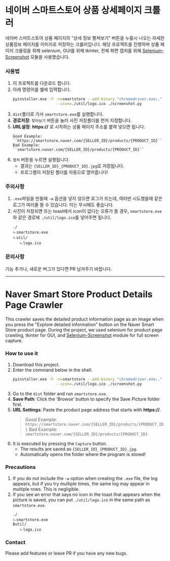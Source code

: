 # 네이버 스마트스토어 상품 상세페이지 크롤러

네이버 스마트스토어 상품 페이지의 "상세 정보 펼쳐보기" 버튼을 누를시 나오는 자세한 상품정보 페이지를 이미지로 저장하는 크롤러입니다. 해당 프로젝트를 진행하며 상품 페이지 크롤링을 위해 selenium, GUI를 위해 tkinter, 전체 화면 캡처를 위해 [Selenium-Screenshot](https://pypi.org/project/Selenium-Screenshot/) 모듈을 사용했습니다.

### 사용법
1. 이 프로젝트를 다운로드 합니다.
2. 아래 명령어를 쉘에 입력합니다.
   ```sh
   pyinstaller.exe -F -n=smartstore --add-binary "chromedriver.exe;." \
                      --icon=./util/logo.ico ./screenshot.py
   ```
3. ``dist``폴더로 가서 ``smartstore.exe``를 실행합니다.
4. **경로저장**: `찾아보기` 버튼을 눌러 사진 저장폴더를 먼저 지정합니다.
5. **URL설정**: **https://** 로 시작하는 상품 페이지 주소를 붙여 넣으면 됩니다.
   ```
   Good Example: ``https://smartstore.naver.com/{SELLER_ID}/products/{PRODUCT_ID}``
   Bad Example: ``smartstore.naver.com/{SELLER_ID}/products/{PRODUCT_ID}``
   ```
6. `캡처` 버튼을 누르면 실행됩니다.
   * 결과는 `{SELLER_ID}_{PRODUCT_ID}.jpg`로 저장됩니다.
   * 프로그램이 저장된 폴더를 자동으로 열어줍니다!


### 주의사항

1. `.exe`파일을 만들때 `-w` 옵션을 넣지 않으면 로그가 뜨는데, 여러번 시도했을때 같은로그가 여러줄 뜰 수 있습니다. 이는 무시해도 좋습니다.
2. 사진이 저장되면 뜨는 toast에서 icon이 없다는 오류가 뜰 경우, `smartstore.exe`와 같은 경로에 `./util/logo.ico`를 넣어주면 됩니다.
   ```
   ./
   ㄴsmartstore.exe
   ㄴutil/
      ㄴlogo.ico
   ```


### 문의사항

기능 추가나, 새로운 버그가 있다면 PR 남겨주기 바랍니다.

---

# Naver Smart Store Product Details Page Crawler

This crawler saves the detailed product information page as an image when you press the "Explore detailed information" button on the Naver Smart Store product page. During the project, we used selenium for product page crawling, tkinter for GUI, and [Selenium-Screenshot](https://pypi.org/project/Selenium-Screenshot/) module for full screen capture.

### How to use it
1. Download this project.
2. Enter the command below in the shell.
   ```sh
   pyinstaller.exe -F -n=smartstore --add-binary "chromedriver.exe;." \
                      --icon=./util/logo.ico ./screenshot.py
   ```
3. Go to the `dist` folder and run `smartstore.exe`.
4. **Save Path**: Click the 'Browse' button to specify the Save Picture folder first.
5. **URL Settings**: Paste the product page address that starts with **https://**.
   > Good Example: ``https://smartstore.naver.com/{SELLER_ID}/products/{PRODUCT_ID}``
   > Bad Example: ``smartstore.naver.com/{SELLER_ID}/products/{PRODUCT_ID}``
6. It is executed by pressing the `Capture` button.
   * The results are saved as `{SELLER_ID}_{PRODUCT_ID}.jpg`.
   * Automatically opens the folder where the program is stored!


### Precautions

1. If you do not include the `-w` option when creating the `.exe` file, the log appears, but if you try multiple times, the same log may appear in multiple rows. This is negligible.
2. If you see an error that says no icon in the toast that appears when the picture is saved, you can put `./util/logo.ico` in the same path as `smartstore.exe`.
   ```
   ./
   ㄴsmartstore.exe
   Butil/
      ㄴlogo.ico
   ```

### Contact

Please add features or leave PR if you have any new bugs.